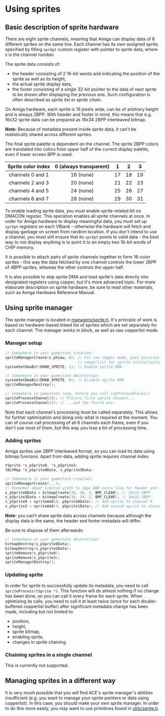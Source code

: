 # Using sprites

## Basic description of sprite hardware

There are eight sprite channels, meaning that Amiga can display data of 8 different sprites on the same line.
Each channel has its own assigned sprite, specified by filling `sprXpt` custom register with pointer to sprite data, where `X` is the channel number.

The sprite data consists of:

- the header consisting of 2 16-bit words and indicating the position of the sprite as well as its height,
- the actual sprite display data,
- the footer consisting of a single 32-bit pointer to the data of next sprite to be shown after displaying the previous one. Such configuration is often described as *sprite list* or *sprite chain*.

On Amiga hardware, each sprite is 16 pixels wide, can be of arbitrary height and is always 2BPP.
With header and footer in mind, this means that e.g. 16x32 sprite data can be prepared as 16x34 2BPP interleaved bitmap.

**Note:** Because of metadata present inside sprite data, it can't be realistically shared across different sprites.

The final sprite palette is dependent on the channel.
The sprite 2BPP colors are translated into colors from upper half of the current display palette, even if lower screen BPP is used:

| Sprite color index | 0 (always transparent) |  1 |  2 |  3 |
|:------------------:|:----------------------:|:--:|:--:|:--:|
|  channels 0 and 1  |    16 (none)           | 17 | 18 | 19 |
|  channels 2 and 3  |    20 (none)           | 21 | 22 | 23 |
|  channels 4 and 5  |    24 (none)           | 25 | 26 | 27 |
|  channels 6 and 7  |    28 (none)           | 29 | 30 | 31 |

To enable loading sprite data, you must enable sprite-related bit on DMACON register.
This operation enables all sprite channels at once.
In order for Amiga hardware to display meaningful data, you must set up `sprXpt` registers on each VBlank - otherwise the hardware will fetch and display garbage on screen from random location. If you don't intend to use a channel, you must still ensure that its `sprXpt` points to valid data - the best way to not display anything is to point it to an empty two 16-bit words of CHIP memory.

It is possible to attach pairs of sprite channels together to form 16-color sprites - this way the data fetched by one channel controls the lower 2BPP of 4BPP sprites, whereas the other controls the upper half.

It is also possible to skip sprite DMA and load sprite's data directly into designated registers using copper, but it's more advanced topic.
For more elaborate description on sprite hardware, be sure to read other materials, such as Amiga Hardware Reference Manual.

## Using sprite manager

The sprite manager is located in [managers/sprite.h](../../include/ace/managers/sprite.h).
It's principle of work is based on hardware-based linked list of sprites which are set separately for each channel.
The manager works in block, as well as raw copperlist mode.

### Manager setup

```c
// Somewhere in your gamestate creation:
spriteManagerCreate(s_pView, 0); // For raw copper mode, pass position on
                                 // copperlist for sprite initialization.
systemSetDmaBit(DMAB_SPRITE, 1); // Enable sprite DMA.

// Somewhere in your gamestate destruction:
systemSetDmaBit(DMAB_SPRITE, 0); // Disable sprite DMA
spriteManagerDestroy();

// Somewhere in gamestate loop, before you call copProcessBlocks()
spriteProcessChannel(0); // Process first sprite channel...
spriteProcessChannel(3); // ...and the fourth one.
```

Note that each channel's processing must be called separately.
This allows for further optimization and doing only what is required at the moment.
You can of course call processing of all 8 channels each frame, even if you don't use most of them, but this way you lose a bit of processing time.

### Adding sprites

Amiga sprites use 2BPP interleaved format, so you can load its data using bitmap funcions.
Apart from data, adding sprite requires channel index.

```c
tSprite *s_pSprite0, *s_pSprite3;
tBitMap *s_pSprite0Data, s_pSprite3Data;

// Somewhere in your gamestate creation:
spriteManagerCreate(...);
// Remember about limited width to 16px AND extra line for header and footer
s_pSprite0Data = bitmapCreate(16, 34, 2, BMF_CLEAR); // 16x32 2BPP
s_pSprite3Data = bitmapCreate(16, 34, 2, BMF_CLEAR); // 16x32 2BPP
s_pSprite0 = spriteAdd(0, pSprite0Data); // Add sprite to channel 0
s_pSprite3 = spriteAdd(3, pSprite1Data); // Add second sprite to channel 3
```

**Note:** you can't share sprite data across channels because although the display data is the same, the header and footer metadata will differ.

Be sure to dispose of them afterwards:

```c
// Somewhere in your gamestate destruction:
bitmapDestroy(s_pSprite0Data);
bitmapDestroy(s_pSprite3Data);
spriteRemove(s_pSprite0);
spriteRemove(s_pSprite3);
spriteManagerDestroy();
```

### Updating sprite

In order for sprite to successfully update its metadata, you need to call `spriteProcess(tSprite *)`.
This function will do almost nothing if no change has been done, so you can call it every frame for each sprite.
When optimizing its calls, you need to call it at least twice (once for each double-buffered copperlist buffer) after significant metadata change has been made, including but not limited to:

- position,
- height,
- sprite bitmap,
- enabling sprite,
- changes in sprite chaining.

### Chaining sprites in a single channel

This is currently not supported.

## Managing sprites in a different way

It is very much possible that you will find ACE's sprite manager's abilities insufficient (e.g. you want to manage your sprite pointers or data using copperlist).
In this case, you should make your own sprite manager.
In order to do this more easily, you may want to use primitives found in [utils/sprite.h](../../include/ace/utils/sprite.h).
